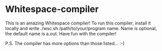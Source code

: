 # Whitespace-compiler

This is an amazing Whitespace compiler!
To run this compiler, install it locally and write
./wsc.sh  /path/to/your/program  name.
Name is optional, the default name is a.out.
Have fun with the compiler! 

P.S. The compiler has more options than those listed... :-)

